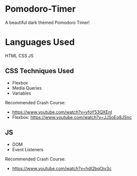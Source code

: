 # Pomodoro-Timer
A beautiful dark themed Pomodoro Timer!

# Languages Used
HTML
CSS
JS

## CSS Techniques Used
* Flexbox
* Media Queries
* Variables

Recommended Crash Course:
* https://www.youtube.com/watch?v=yfoY53QXEnI
* Flexbox: https://www.youtube.com/watch?v=JJSoEo8JSnc

## JS
* DOM
* Event Listeners

Recommended Crash Course:
* https://www.youtube.com/watch?v=hdI2bqOjy3c

